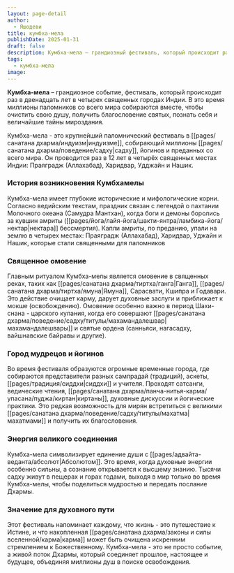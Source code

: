 ```yaml
---
layout: page-detail
author:
  - Яшодеви
title: кумбха-мела
publishDate: 2025-01-31
draft: false
description: Кумбха-мела – грандиозный фестиваль, который происходит раз в двенадцать лет в четырех священных городах Индии. В это время миллионы паломников со всего мира собираются вместе, чтобы очистить свою душу, получить благословение святых, познать себя и величайшие тайны мироздания.
tags:
  - кумбха-мела
image:
---
```

**Кумбха-мела** – грандиозное событие, фестиваль, который происходит раз в двенадцать лет в четырех священных городах Индии. В это время миллионы паломников со всего мира собираются вместе, чтобы очистить свою душу, получить благословение святых, познать себя и величайшие тайны мироздания.

Кумбха-мела - это крупнейший паломнический фестиваль в [[pages/санатана дхарма/индуизм|индуизме]], собирающий миллионы [[pages/санатана дхарма/поведение/садху|садху]], йогинов и преданных со всего мира. Он проводится раз в 12 лет в четырёх священных местах Индии: Праяградж (Аллахабад), Харидвар, Удджайн и Нашик. 

### История возникновения Кумбхамелы

Кумбха-мела имеет глубокие исторические и мифологические корни. Согласно ведийским текстам, праздник связан с легендой о пахтании Молочного океана (Самудра Мантхан), когда боги и демоны боролись за кувшин амриты ([[pages/йога/лайя-йога/шакти-янтра/ламбика-йога/нектар|нектара]] бессмертия). Капли амриты, по преданию, упали на землю в четырех местах: Праяградж (Аллахабад), Харидвар, Уджайн и Нашик, которые стали священными для паломников

### Священное омовение

Главным ритуалом Кумбха-мелы является омовение в священных реках, таких как [[pages/санатана дхарма/тиртха/ганга|Ганга]], [[pages/санатана дхарма/тиртха/ямуна|Ямуна]], Сарасвати, Кшипра и Годавари. Это действие очищает карму, дарует духовные заслуги и приближает к мокше (освобождению). Омовение особенно важно в период Шахи-снана - царского купания, когда его совершают [[pages/санатана дхарма/поведение/садху/титулы/махамандалешвар|махамандалешвары]] и святые ордена (санньяси, нагасадху, вайшнавские байравы и другие).

### Город мудрецов и йогинов

Во время фестиваля образуются огромные временные города, где собираются представители разных сампрадай (традиций), аскеты, [[pages/традиция/сиддхи|сиддхи]] и учителя. Проходят сатсанги, ведические чтения, [[pages/санатана дхарма/панча-нитья-карма/упасана/пуджа/киртан|киртаны]], духовные дискуссии и йогические практики. Это редкая возможность для мирян встретиться с великими [[pages/санатана дхарма/поведение/садху/титулы/махатма|махатмами]] и получить их благословения.

### Энергия великого соединения

Кумбха-мела символизирует единение души с [[pages/адвайта-веданта/абсолют|Абсолютом]]. Это время, когда духовные энергии особенно сильны, а сознание открывается к высшему знанию. Тысячи садху живут в пещерах и горах годами, выходя в мир только во время Кумбха-мелы, чтобы поделиться мудростью и передать послание Дхармы.

### Значение для духовного пути

Этот фестиваль напоминает каждому, что жизнь - это путешествие к Истине, и что накопленная [[pages/санатана дхарма/законы и силы вселенной/карма|карма]] может быть очищена искренним стремлением к Божественному. Кумбха-мела - это не просто событие, а живой поток Дхармы, который соединяет прошлое, настоящее и будущее, объединяя миллионы душ в поиске освобождения.